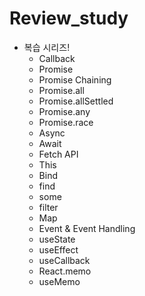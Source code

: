 # Review_study

- 복습 시리즈!
  - Callback
  - Promise
  - Promise Chaining
  - Promise.all
  - Promise.allSettled
  - Promise.any
  - Promise.race
  - Async
  - Await
  - Fetch API
  - This
  - Bind
  - find
  - some
  - filter
  - Map
  - Event & Event Handling
  - useState
  - useEffect
  - useCallback
  - React.memo
  - useMemo
